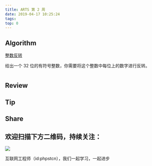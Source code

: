 ```yaml
---
title: ARTS 第 2 周
date: 2019-04-17 10:25:24
tags:
top: 0
---
```


## Algorithm


[整数反转](https://leetcode-cn.com/problems/reverse-integer/ "整数反转")



给出一个 32 位的有符号整数，你需要将这个整数中每位上的数字进行反转。


```

```

## Review

## Tip

## Share

## 欢迎扫描下方二维码，持续关注：

![](https://ww1.sinaimg.cn/large/a616b9a4gy1g4xzv954a4j20760763yo.jpg)

互联网工程师（id:phpstcn），我们一起学习，一起进步
